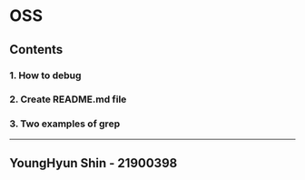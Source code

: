 # OSS
## Contents
### 1. How to debug
### 2. Create README.md file
### 3. Two examples of grep
--------------
YoungHyun Shin - 21900398
----------------------

